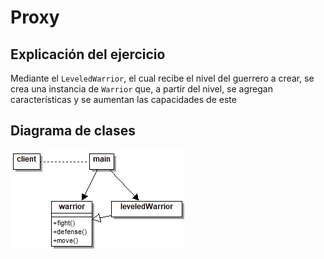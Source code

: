 # Proxy

## Explicación del ejercicio

Mediante el `LeveledWarrior`, el cual recibe el nivel del guerrero a crear, se crea una instancia de `Warrior` que, a partir del nivel, se agregan características y se aumentan las capacidades de este

## Diagrama de clases

![Diagrama de clases](./class.png)